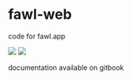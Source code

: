 # fawl-web

code for fawl.app

![](https://api.checklyhq.com/v1/badges/checks/10dfdb45-5d91-4092-85b7-caa19194d14a?style=flat&theme=dark)
![](https://api.checklyhq.com/v1/badges/checks/10dfdb45-5d91-4092-85b7-caa19194d14a?style=flat&theme=dark&responseTime=true)

documentation available on gitbook